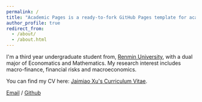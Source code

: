 ```yaml
---
permalink: /
title: "Academic Pages is a ready-to-fork GitHub Pages template for academic personal websites"
author_profile: true
redirect_from: 
  - /about/
  - /about.html
---
```

I'm a third year undergraduate student from, [Renmin University](https://www.ruc.edu.cn/), with a dual major of Economatics and Mathematics. My research interest includes macro-finance, financial risks and macroeconomics.

You can find my CV here: [Jaimiao Xu's Curriculum Vitae](../assets/Curriculum_Vitae.pdf).

[Email](mailto:xujiamiao@ruc.edu.cn) / [Github](https://github.com/JasonJiamiaoXu) 

